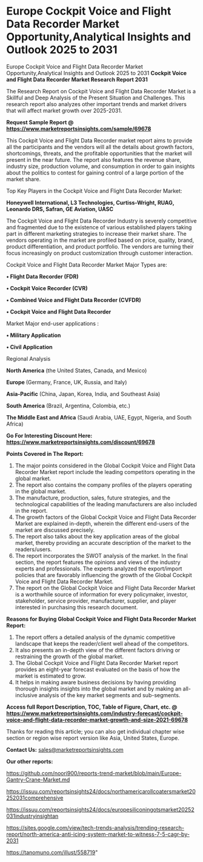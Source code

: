 # Europe Cockpit Voice and Flight Data Recorder Market Opportunity,Analytical Insights and Outlook 2025 to 2031

Europe Cockpit Voice and Flight Data Recorder Market Opportunity,Analytical Insights and Outlook 2025 to 2031
<strong>Cockpit Voice and Flight Data Recorder Market Research Report 2031</strong>

The Research Report on Cockpit Voice and Flight Data Recorder Market is a Skillful and Deep Analysis of the Present Situation and Challenges. This research report also analyzes other important trends and market drivers that will affect market growth over 2025-2031.

<strong>Request Sample Report @ <a href=https://www.marketreportsinsights.com/sample/69678>https://www.marketreportsinsights.com/sample/69678</a></strong>

This Cockpit Voice and Flight Data Recorder market report aims to provide all the participants and the vendors will all the details about growth factors, shortcomings, threats, and the profitable opportunities that the market will present in the near future. The report also features the revenue share, industry size, production volume, and consumption in order to gain insights about the politics to contest for gaining control of a large portion of the market share.

Top Key Players in the Cockpit Voice and Flight Data Recorder Market:

<strong>Honeywell International, L3 Technologies, Curtiss-Wright, RUAG, Leonardo DRS, Safran, GE Aviation, UASC</strong>

The Cockpit Voice and Flight Data Recorder Industry is severely competitive and fragmented due to the existence of various established players taking part in different marketing strategies to increase their market share. The vendors operating in the market are profiled based on price, quality, brand, product differentiation, and product portfolio. The vendors are turning their focus increasingly on product customization through customer interaction.

Cockpit Voice and Flight Data Recorder Market Major Types are:

<strong>• Flight Data Recorder (FDR)

• Cockpit Voice Recorder (CVR)

• Combined Voice and Flight Data Recorder (CVFDR)

• Cockpit Voice and Flight Data Recorder</strong>

Market Major end-user applications :

<strong>• Military Application

• Civil Application</strong>

Regional Analysis

</u><strong><b>North America</b></strong> (the United States, Canada, and Mexico)

<strong><b>Europe </b></strong>(Germany, France, UK, Russia, and Italy)

<strong><b>Asia-Pacific</b></strong> (China, Japan, Korea, India, and Southeast Asia)

<strong><b>South America</b></strong> (Brazil, Argentina, Colombia, etc.)

<strong><b>The Middle East and Africa</b></strong> (Saudi Arabia, UAE, Egypt, Nigeria, and South Africa)

<strong>Go For Interesting Discount Here: <a href=https://www.marketreportsinsights.com/discount/69678>https://www.marketreportsinsights.com/discount/69678</a></strong>

<strong>Points Covered in The Report:</strong>
<ol>
  <li>The major points considered in the Global Cockpit Voice and Flight Data Recorder Market report include the leading competitors operating in the global market.</li>
  <li>The report also contains the company profiles of the players operating in the global market.</li>
  <li>The manufacture, production, sales, future strategies, and the technological capabilities of the leading manufacturers are also included in the report.</li>
  <li>The growth factors of the Global Cockpit Voice and Flight Data Recorder Market are explained in-depth, wherein the different end-users of the market are discussed precisely.</li>
  <li>The report also talks about the key application areas of the global market, thereby providing an accurate description of the market to the readers/users.</li>
  <li>The report incorporates the SWOT analysis of the market. In the final section, the report features the opinions and views of the industry experts and professionals. The experts analyzed the export/import policies that are favorably influencing the growth of the Global Cockpit Voice and Flight Data Recorder Market.</li>
  <li>The report on the Global Cockpit Voice and Flight Data Recorder Market is a worthwhile source of information for every policymaker, investor, stakeholder, service provider, manufacturer, supplier, and player interested in purchasing this research document.</li>
</ol>
<strong>Reasons for Buying Global Cockpit Voice and Flight Data Recorder Market Report:</strong>

<ol>
  <li>The report offers a detailed analysis of the dynamic competitive landscape that keeps the reader/client well ahead of the competitors.</li>
  <li>It also presents an in-depth view of the different factors driving or restraining the growth of the global market.</li>
  <li>The Global Cockpit Voice and Flight Data Recorder Market report provides an eight-year forecast evaluated on the basis of how the market is estimated to grow.</li>
  <li>It helps in making aware business decisions by having providing thorough insights insights into the global market and by making an all-inclusive analysis of the key market segments and sub-segments.</li>
</ol>
<strong>Access full Report Description, TOC, Table of Figure, Chart, etc. @ <a href=https://www.marketreportsinsights.com/industry-forecast/cockpit-voice-and-flight-data-recorder-market-growth-and-size-2021-69678>https://www.marketreportsinsights.com/industry-forecast/cockpit-voice-and-flight-data-recorder-market-growth-and-size-2021-69678</a></strong>


Thanks for reading this article; you can also get individual chapter wise section or region wise report version like Asia, United States, Europe.

<strong>Contact Us:</strong>
sales@marketreportsinsights.com

<strong>Our other reports:</strong>

<a href=https://github.com/noori900/reports-trend-market/blob/main/Europe-Gantry-Crane-Market.md>https://github.com/noori900/reports-trend-market/blob/main/Europe-Gantry-Crane-Market.md</a>

<a href=https://issuu.com/reportsinsights24/docs/northamericarollcoatersmarket20252031comprehensive>https://issuu.com/reportsinsights24/docs/northamericarollcoatersmarket20252031comprehensive</a>

<a href=https://issuu.com/reportsinsights24/docs/europesiliconingotsmarket20252031industryinsightan>https://issuu.com/reportsinsights24/docs/europesiliconingotsmarket20252031industryinsightan</a>

<a href=https://sites.google.com/view/tech-trends-analysis/trending-research-report/north-america-anti-icing-system-market-to-witness-7-5-cagr-by-2031>https://sites.google.com/view/tech-trends-analysis/trending-research-report/north-america-anti-icing-system-market-to-witness-7-5-cagr-by-2031</a>

<a href=https://tanomuno.com/illust/558719>https://tanomuno.com/illust/558719</a>"
